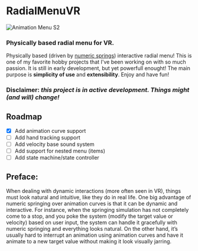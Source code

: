 # RadialMenuVR
![Animation Menu S2](https://user-images.githubusercontent.com/31797378/151679206-c009dd50-0a85-435e-92c6-bcc9b33dffac.gif)
### Physically based radial menu for VR.
Physically based (driven by [numeric springs](http://allenchou.net/2015/04/game-math-precise-control-over-numeric-springing/)) interactive radial menu! This is one of my favorite hobby projects that I've been working on with so much passion. It is still in early development, but yet powerfull enought!
The main purpose is **simplicity of use** and **extensibility**.
Enjoy and have fun!
### **Disclaimer:** ***this project is in active development. Things might (and will) change!***
## Roadmap
- [X] Add animation curve support
- [ ] Add hand tracking support
- [ ] Add velocity base sound system
- [ ] Add support for nested menu (items)
- [ ] Add state machine/state controller

## Preface:
When dealing with dynamic interactions (more often seen in VR), things must look natural and intuitive, like they do in real life.
One big advantage of numeric springing over animation curves is that it can be dynamic and interactive. For instance, when the springing simulation has not completely come to a stop, and you poke the system (modify the target value or velocity) based on user input, the system can handle it gracefully with numeric springing and everything looks natural. On the other hand, it’s usually hard to interrupt an animation using animation curves and have it animate to a new target value without making it look visually jarring.
